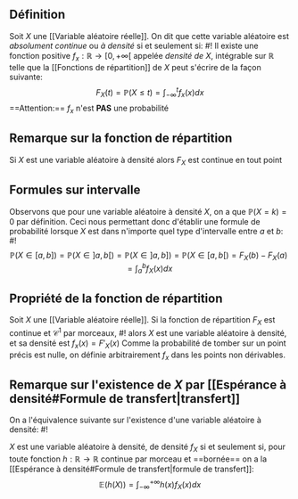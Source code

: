 ## Définition
Soit $X$ une [[Variable aléatoire réelle]]. On dit que cette variable aléatoire est *absolument continue* ou *à densité* si et seulement si: #!
Il existe une fonction positive $f_x: \mathbb R \to [0, +\infty[$ appelée *densité de $X$*, intégrable sur $\mathbb R$ telle que la [[Fonctions de répartition]] de $X$ peut s'écrire de la façon suivante: $$F_X(t) = \mathbb P(X \leq t) = \int_{-\infty}^t f_x(x)dx$$ ==Attention:== $f_x$ n'est **PAS** une probabilité

## Remarque sur la fonction de répartition
Si $X$ est une variable aléatoire à densité alors $F_X$ est continue en tout point

## Formules sur intervalle
Observons que pour une variable aléatoire à densité $X$, on a que $\mathbb P(X=k) =0$ par définition. Ceci nous permettant donc d'établir une formule de probabilité lorsque $X$ est dans n'importe quel type d'intervalle entre $a$ et $b$: #!
$$\mathbb P(X \in [a,b]) = \mathbb P(X \in ]a,b[) = \mathbb P(X \in ]a,b]) = \mathbb P(X \in [a,b[) = F_X(b) - F_X(a) = \int_a^bf_X(x)dx$$

## Propriété de la fonction de répartition
Soit $X$ une [[Variable aléatoire réelle]]. Si la fonction de répartition $F_X$ est continue et $\mathcal C^1$ par morceaux, #!
alors $X$ est une variable aléatoire à densité, et sa densité est $f_x(x) = F'_X(x)$
Comme la probabilité de tomber sur un point précis est nulle, on définie arbitrairement $f_x$ dans les points non dérivables.

## Remarque sur l'existence de $X$ par [[Espérance à densité#Formule de transfert|transfert]] 
On a l'équivalence suivante sur l'existence d'une variable aléatoire à densité: #!

$X$ est une variable aléatoire à densité, de densité $f_X$ si et seulement si, pour toute fonction $h : \mathbb R \to \mathbb R$ continue par morceau et ==bornée== on a la [[Espérance à densité#Formule de transfert|formule de transfert]]: $$\mathbb E(h(X)) = \int_{-\infty}^{+\infty}h(x)f_X(x)dx$$